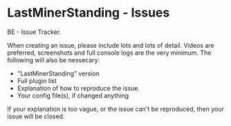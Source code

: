 # LastMinerStanding - Issues
BE - Issue Tracker. 

When creating an issue, please include lots and lots of detail. Videos are preferred, screenshots and full console logs are the very minimum. The following will also be nessecary:
- "LastMinerStanding" version
- Full plugin list
- Explanation of how to reproduce the issue.
- Your config file(s), if changed anything

If your explanation is too vague, or the issue can't be reproduced, then your issue will be closed.